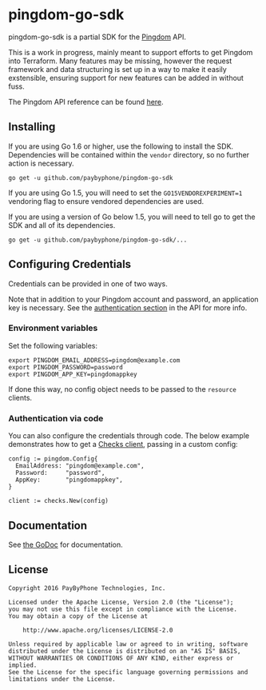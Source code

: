 # pingdom-go-sdk

pingdom-go-sdk is a partial SDK for the [Pingdom][1] API.

This is a work in progress, mainly meant to support efforts to get 
Pingdom into Terraform. Many features may be missing, however the request
framework and data structuring is set up in a way to make it easily
exstensible, ensuring support for new features can be added in without fuss.

The Pingdom API reference can be found [here][2].

## Installing

If you are using Go 1.6 or higher, use the following to install the SDK.
Dependencies will be contained within the `vendor` directory, so no further
action is necessary.

```
go get -u github.com/paybyphone/pingdom-go-sdk
```

If you are using Go 1.5, you will need to set the `GO15VENDOREXPERIMENT=1`
vendoring flag to ensure vendored dependencies are used.

If you are using a version of Go below 1.5, you will need to tell go to get the
SDK and all of its dependencies.

```
go get -u github.com/paybyphone/pingdom-go-sdk/...
```

## Configuring Credentials

Credentials can be provided in one of two ways.

Note that in addition to your Pingdom account and password, an application key
is necessary. See the [authentication section][3] in the API for more info.

### Environment variables

Set the following variables:

```
export PINGDOM_EMAIL_ADDRESS=pingdom@example.com
export PINGDOM_PASSWORD=password
export PINGDOM_APP_KEY=pingdomappkey
```

If done this way, no config object needs to be passed to the `resource`
clients.

### Authentication via code

You can also configure the credentials through code. The below example
demonstrates how to get a [Checks client][4], passing in a custom config:

```
config := pingdom.Config{
  EmailAddress: "pingdom@example.com",
  Password:     "password",
  AppKey:       "pingdomappkey",
}

client := checks.New(config)
```

## Documentation

See [the GoDoc][5] for documentation.


## License

```
Copyright 2016 PayByPhone Technologies, Inc.

Licensed under the Apache License, Version 2.0 (the "License");
you may not use this file except in compliance with the License.
You may obtain a copy of the License at

    http://www.apache.org/licenses/LICENSE-2.0

Unless required by applicable law or agreed to in writing, software
distributed under the License is distributed on an "AS IS" BASIS,
WITHOUT WARRANTIES OR CONDITIONS OF ANY KIND, either express or implied.
See the License for the specific language governing permissions and
limitations under the License.
```

[1]: https://www.pingdom.com/
[2]: https://www.pingdom.com/resources/apia
[3]: https://www.pingdom.com/resources/api#authentication
[4]: https://godoc.org/github.com/paybyphone/pingdom-go-sdk/resource/checks
[5]: https://godoc.org/github.com/paybyphone/pingdom-go-sdk
